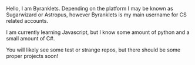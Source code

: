 Hello, I am Byranklets. Depending on the platform I may be known as Sugarwizard or Astropus, however Byranklets is my main username for CS related accounts.

I am currently learning Javascript, but I know some amount of python and a small amount of C#.

You will likely see some test or strange repos, but there should be some proper projects soon!
